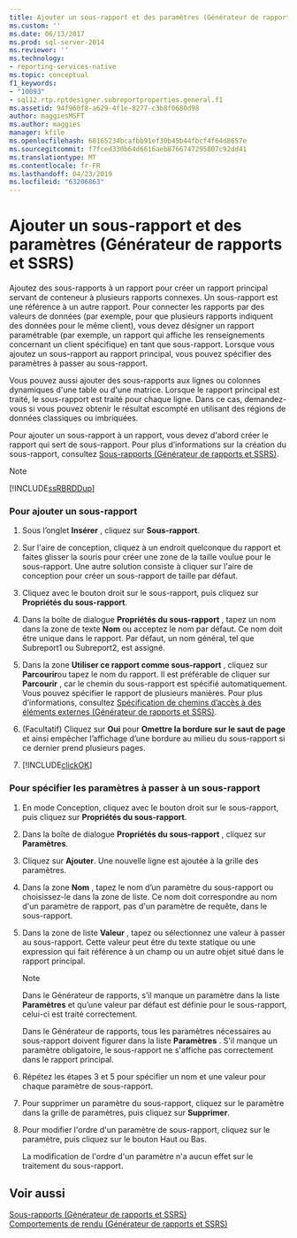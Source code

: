 ```yaml
---
title: Ajouter un sous-rapport et des paramètres (Générateur de rapports et SSRS) | Microsoft Docs
ms.custom: ''
ms.date: 06/13/2017
ms.prod: sql-server-2014
ms.reviewer: ''
ms.technology:
- reporting-services-native
ms.topic: conceptual
f1_keywords:
- "10093"
- sql12.rtp.rptdesigner.subreportproperties.general.f1
ms.assetid: 94f960f8-a629-4f1e-8277-c3b8f0680d98
author: maggiesMSFT
ms.author: maggies
manager: kfile
ms.openlocfilehash: 68165234bcafbb91ef30b45b44fbcf4f64d8657e
ms.sourcegitcommit: f7fced330b64d6616aeb8766747295807c92dd41
ms.translationtype: MT
ms.contentlocale: fr-FR
ms.lasthandoff: 04/23/2019
ms.locfileid: "63206863"
---
```

# <a name="add-a-subreport-and-parameters-report-builder-and-ssrs"></a>Ajouter un sous-rapport et des paramètres (Générateur de rapports et SSRS)
  Ajoutez des sous-rapports à un rapport pour créer un rapport principal servant de conteneur à plusieurs rapports connexes. Un sous-rapport est une référence à un autre rapport. Pour connecter les rapports par des valeurs de données (par exemple, pour que plusieurs rapports indiquent des données pour le même client), vous devez désigner un rapport paramétrable (par exemple, un rapport qui affiche les renseignements concernant un client spécifique) en tant que sous-rapport. Lorsque vous ajoutez un sous-rapport au rapport principal, vous pouvez spécifier des paramètres à passer au sous-rapport.  
  
 Vous pouvez aussi ajouter des sous-rapports aux lignes ou colonnes dynamiques d'une table ou d'une matrice. Lorsque le rapport principal est traité, le sous-rapport est traité pour chaque ligne. Dans ce cas, demandez-vous si vous pouvez obtenir le résultat escompté en utilisant des régions de données classiques ou imbriquées.  
  
 Pour ajouter un sous-rapport à un rapport, vous devez d'abord créer le rapport qui sert de sous-rapport. Pour plus d’informations sur la création du sous-rapport, consultez [Sous-rapports &#40;Générateur de rapports et SSRS&#41;](subreports-report-builder-and-ssrs.md).  
  
> [!NOTE]  
>  [!INCLUDE[ssRBRDDup](../../includes/ssrbrddup-md.md)]  
  
### <a name="to-add-a-subreport"></a>Pour ajouter un sous-rapport  
  
1.  Sous l’onglet **Insérer** , cliquez sur **Sous-rapport**.  
  
2.  Sur l'aire de conception, cliquez à un endroit quelconque du rapport et faites glisser la souris pour créer une zone de la taille voulue pour le sous-rapport. Une autre solution consiste à cliquer sur l'aire de conception pour créer un sous-rapport de taille par défaut.  
  
3.  Cliquez avec le bouton droit sur le sous-rapport, puis cliquez sur **Propriétés du sous-rapport**.  
  
4.  Dans la boîte de dialogue **Propriétés du sous-rapport** , tapez un nom dans la zone de texte **Nom** ou acceptez le nom par défaut. Ce nom doit être unique dans le rapport. Par défaut, un nom général, tel que Subreport1 ou Subreport2, est assigné.  
  
5.  Dans la zone **Utiliser ce rapport comme sous-rapport** , cliquez sur **Parcourir**ou tapez le nom du rapport. Il est préférable de cliquer sur **Parcourir** , car le chemin du sous-rapport est spécifié automatiquement. Vous pouvez spécifier le rapport de plusieurs manières. Pour plus d’informations, consultez [Spécification de chemins d’accès à des éléments externes &#40;Générateur de rapports et SSRS&#41;](specifying-paths-to-external-items-report-builder-and-ssrs.md).  
  
6.  (Facultatif) Cliquez sur **Oui** pour **Omettre la bordure sur le saut de page** et ainsi empêcher l’affichage d’une bordure au milieu du sous-rapport si ce dernier prend plusieurs pages.  
  
7.  [!INCLUDE[clickOK](../../includes/clickok-md.md)]  
  
### <a name="to-specify-parameters-to-pass-to-a-subreport"></a>Pour spécifier les paramètres à passer à un sous-rapport  
  
1.  En mode Conception, cliquez avec le bouton droit sur le sous-rapport, puis cliquez sur **Propriétés du sous-rapport**.  
  
2.  Dans la boîte de dialogue **Propriétés du sous-rapport** , cliquez sur **Paramètres**.  
  
3.  Cliquez sur **Ajouter**. Une nouvelle ligne est ajoutée à la grille des paramètres.  
  
4.  Dans la zone **Nom** , tapez le nom d’un paramètre du sous-rapport ou choisissez-le dans la zone de liste. Ce nom doit correspondre au nom d'un paramètre de rapport, pas d'un paramètre de requête, dans le sous-rapport.  
  
5.  Dans la zone de liste **Valeur** , tapez ou sélectionnez une valeur à passer au sous-rapport. Cette valeur peut être du texte statique ou une expression qui fait référence à un champ ou un autre objet situé dans le rapport principal.  
  
    > [!NOTE]  
    >  Dans le Générateur de rapports, s’il manque un paramètre dans la liste **Paramètres** et qu’une valeur par défaut est définie pour le sous-rapport, celui-ci est traité correctement.  
    >   
    >  Dans le Générateur de rapports, tous les paramètres nécessaires au sous-rapport doivent figurer dans la liste **Paramètres** . S'il manque un paramètre obligatoire, le sous-rapport ne s'affiche pas correctement dans le rapport principal.  
  
6.  Répétez les étapes 3 et 5 pour spécifier un nom et une valeur pour chaque paramètre de sous-rapport.  
  
7.  Pour supprimer un paramètre du sous-rapport, cliquez sur le paramètre dans la grille de paramètres, puis cliquez sur **Supprimer**.  
  
8.  Pour modifier l'ordre d'un paramètre de sous-rapport, cliquez sur le paramètre, puis cliquez sur le bouton Haut ou Bas.  
  
     La modification de l'ordre d'un paramètre n'a aucun effet sur le traitement du sous-rapport.  
  
## <a name="see-also"></a>Voir aussi  
 [Sous-rapports &#40;Générateur de rapports et SSRS&#41;](subreports-report-builder-and-ssrs.md)   
 [Comportements de rendu &#40;Générateur de rapports et SSRS&#41;](rendering-behaviors-report-builder-and-ssrs.md)  
  
  
